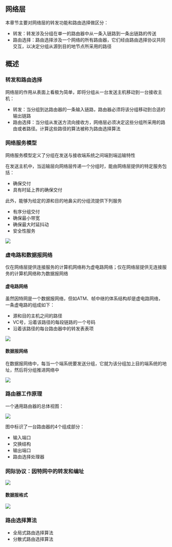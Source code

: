 ## 网络层

本章节主要对网络层的转发功能和路由选择做区分：

- 转发：转发涉及分组在单一的路由器中从一条入链路到一条出链路的传送
- 路由选择：路由选择涉及一个网络的所有路由器，它们经由路由选择协议共同交互，以决定分组从源到目的地节点所采用的路径

## 概述

### 转发和路由选择

网络层的作用从表面上看极为简单，即将分组从一台发送主机移动到一台接收主机：

- 转发：当分组到达路由器的一条输入链路，路由器必须将该分组移动到合适的输出链路
- 路由选择：当分组从发送方流向接收方，网络层必须决定这些分组所采用的路由或者路径。计算这些路径的算法被称为路由选择算法

### 网络服务模型

网络服务模型定义了分组在发送与接收端系统之间端到端运输特性

在发送主机中，当运输层向网络层传递一个分组时，能由网络层提供的特定服务包括：

- 确保交付
- 具有时延上界的确保交付

此外，能够为给定的源和目的地鼻尖的分组流提供下列服务

- 有序分组交付
- 确保最小带宽
- 确保最大时延抖动
- 安全性服务

![](https://raw.githubusercontent.com/howie6879/howie6879.github.io/img/pictures/20190623215423.png)

### 虚电路和数据报网络

仅在网络层提供连接服务的计算机网络称为虚电路网络；仅在网络层提供无连接服务的计算机网络称为数据报网络

#### 虚电路网络

虽然因特网是一个数据报网络，但如ATM、帧中继的体系结构却是虚电路网络，一条虚电路的组成如下：

- 源和目的主机之间的路径
- VC号，沿着该路径的每段链路的一个号码
- 沿着该路径的每台路由器中的转发表表项

![](https://raw.githubusercontent.com/howie6879/howie6879.github.io/img/pictures/20190627212759.png)

#### 数据报网络

在数据报网络中，每当一个端系统要发送分组，它就为该分组加上目的端系统的地址，然后将分组推进网络中

![](https://raw.githubusercontent.com/howie6879/howie6879.github.io/img/pictures/20190627213234.png)


### 路由器工作原理

一个通用路由器的总体视图：

![](https://raw.githubusercontent.com/howie6879/howie6879.github.io/img/pictures/20190627214633.png)

图中标识了一台路由器的4个组成部分：

- 输入端口
- 交换结构
- 输出端口
- 路由选择处理器

### 网际协议：因特网中的转发和编址

![](https://raw.githubusercontent.com/howie6879/howie6879.github.io/img/pictures/20190627215338.png)

#### 数据报格式

![](https://raw.githubusercontent.com/howie6879/howie6879.github.io/img/pictures/20190627215419.png)

### 路由选择算法

- 全局式路由选择算法
- 分散式路由选择算法





